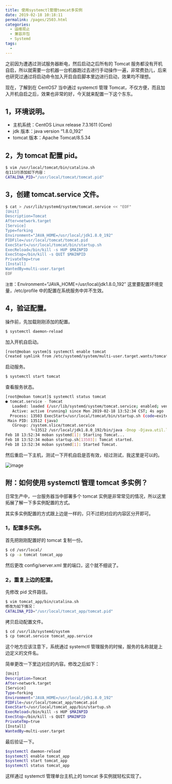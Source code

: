```yaml
---
title: 使用systemctl管理tomcat多实例
date: 2019-02-18 10:18:11
permalink: /pages/2503.html
categories:
  - 运维观止
  - 兼容并包
  - Systemd
tags:
  - 
---
```


之前因为遭遇过测试服务器断电，然后启动之后所有的 Tomcat 服务都没有开机自启，所以就需要一台机器一台机器跑过去进行手动操作一遍，非常费劲儿，后来也研究过通过将启动命令加入开启自启脚本里边进行启动，效果均不理想。



现在，了解到在 CentOS7 当中通过 systemctl 管理 Tomcat，不仅方便，而且加入开机自启之后，效果也非常的好，今天就来配置一下这个东东。



## 1，环境说明。



- 主机系统：CentOS Linux release 7.3.1611 (Core)
- jdk 版本：java version “1.8.0_192”
- tomcat 版本：Apache Tomcat/8.5.34



## 2，为 tomcat 配置 pid。



```sh
$ vim /usr/local/tomcat/bin/catalina.sh
在111行添加如下内容：
CATALINA_PID="/usr/local/tomcat/tomcat.pid"
```



## 3，创建 tomcat.service 文件。



```sh
$ cat > /usr/lib/systemd/system/tomcat.service << "EOF"
[Unit]
Description=Tomcat
After=network.target
[Service]
Type=forking
Environment="JAVA_HOME=/usr/local/jdk1.8.0_192"
PIDFile=/usr/local/tomcat/tomcat.pid
ExecStart=/usr/local/tomcat/bin/startup.sh
ExecReload=/bin/kill -s HUP $MAINPID
ExecStop=/bin/kill -s QUIT $MAINPID
PrivateTmp=true
[Install]
WantedBy=multi-user.target
EOF
```



`注意`：Environment=”JAVA_HOME=/usr/local/jdk1.8.0_192″ 这里要配置环境变量，/etc/profile 中的配置在系统服务中并不生效。



## 4，验证配置。



操作前，先加载刚刚添加的配置。



```sh
$ systemctl daemon-reload
```



加入开机自启动。



```sh
[root@moban system]$ systemctl enable tomcat
Created symlink from /etc/systemd/system/multi-user.target.wants/tomcat.service to /usr/lib/systemd/system/tomcat.service.
```



启动服务。



```sh
$ systemctl start tomcat
```



查看服务状态。



```sh
[root@moban tomcat]$ systemctl status tomcat
● tomcat.service - Tomcat
   Loaded: loaded (/usr/lib/systemd/system/tomcat.service; enabled; vendor preset: disabled)
   Active: active (running) since Mon 2019-02-18 13:52:34 CST; 4s ago
  Process: 13503 ExecStart=/usr/local/tomcat/bin/startup.sh (code=exited, status=0/SUCCESS)
 Main PID: 13512 (java)
   CGroup: /system.slice/tomcat.service
           └─13512 /usr/local/jdk1.8.0_192/bin/java -Dnop -Djava.util.logging.manager=org.apache.juli.ClassLoaderLogManager -Djdk.tls.ephemeralDHKeySize=2048 -Djava.protocol.handler.p...
Feb 18 13:52:34 moban systemd[1]: Starting Tomcat...
Feb 18 13:52:34 moban startup.sh[13503]: Tomcat started.
Feb 18 13:52:34 moban systemd[1]: Started Tomcat.
```



然后重启一下主机，测试一下开机自启是否有效，经过测试，我这里是可以的。





![image](https://tva4.sinaimg.cn/large/008k1Yt0ly1gs3jns740pj30nh0z7e81.jpg)





## 附：如何使用 systemctl 管理 tomcat 多实例？



日常生产中，一台服务器当中部署多个 tomcat 实例是非常常见的情况，所以这里拓展了解一下多实例配置的方式。



其实多实例配置的方式跟上边是一样的，只不过把对应的内容区分开即可。



### 1，配置多实例。



首先把刚刚配置好的 tomcat 复制一份。



```sh
$ cd /usr/local/
$ cp -a tomcat tomcat_app
```



然后更改 config/server.xml 里的端口，这个就不细说了。



### 2，重复上边的配置。



先修改 pid 文件路径。



```sh
$ vim tomcat_app/bin/catalina.sh
修改为如下情况：
CATALINA_PID="/usr/local/tomcat_app/tomcat.pid"
```



拷贝启动配置文件。



```sh
$ cd /usr/lib/systemd/system
$ cp tomcat.service tomcat_app.service
```



这个地方应该注意下，系统通过 systemctl 管理服务的时候，服务的名称就是上边定义的文件名。



简单更改一下里边对应的内容。修改之后如下：



```sh
[Unit]
Description=Tomcat
After=network.target
[Service]
Type=forking
Environment="JAVA_HOME=/usr/local/jdk1.8.0_192"
PIDFile=/usr/local/tomcat_app/tomcat.pid
ExecStart=/usr/local/tomcat_app/bin/startup.sh
ExecReload=/bin/kill -s HUP $MAINPID
ExecStop=/bin/kill -s QUIT $MAINPID
PrivateTmp=true
[Install]
WantedBy=multi-user.target
```



最后验证一下。



```sh
$systemctl daemon-reload
$systemctl enable tomcat_app
$systemctl start tomcat_app
$systemctl status tomcat_app
```



这样通过 systemctl 管理单台主机上的 tomcat 多实例就轻松实现了。
